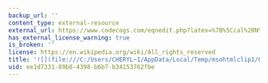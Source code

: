 ```yaml
---
backup_url: ''
content_type: external-resource
external_url: https://www.codecogs.com/eqnedit.php?latex=%7B%5Ccal%20N%7D(20%2C9)#0
has_external_license_warning: true
is_broken: ''
license: https://en.wikipedia.org/wiki/All_rights_reserved
title: '![](file:///C:/Users/CHERYL~1/AppData/Local/Temp/msohtmlclip1/01/clip_image014.gif)'
uid: ee1d7331-89b8-4398-b6b7-b34153762fbe
---
```

